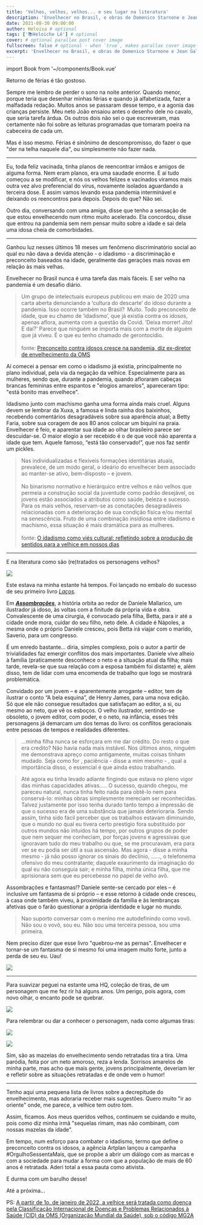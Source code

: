 ```yaml
---
title: 'Velhos, velhos, velhos... e seu lugar na literatura'
description: 'Envelhecer no Brasil, e obras de Domenico Starnone e Jean Galvão'
date: 2021-08-30 09:00:00
author: Heloisa # optional
tags: ['📚Heloiche Lê'] # optional
cover: # optional parallax post cover image
fullscreen: false # optional - when `true`, makes parallax cover image take up full viewport height
excerpt: 'Envelhecer no Brasil, e obras de Domenico Starnone e Jean Galvão' # optional
---
```


import Book from '~/components/Book.vue'

Retorno de férias é tão gostoso. 

Sempre me lembro de perder o sono na noite anterior. Quando menor, porque teria que desenhar minhas férias e quando já alfabetizada, fazer a malfadada redação. Muitos anos se passaram desse tempo, e a agonia das crianças persiste. Meu neto João ensaiou antes o desenho dele no cavalo, que seria tarefa árdua. Os outros dois não sei o que escreveram, mas certamente não foi sobre as leituras programadas que tomaram poeira na cabeceira de cada um. 

Mas é isso mesmo. Férias é sinônimo de descompromisso, do fazer o que "der na telha naquele dia", ou simplesmente não fazer nada. 

---

Eu, toda feliz vacinada, tinha planos de reencontrar irmãos e amigos de alguma forma. Nem eram planos, era uma saudade enorme. E aí tudo começou a se modificar, e nós os velhos felizes e vacinados viramos mais outra vez alvo preferencial do vírus, novamente isolados aguardando a terceira dose. E assim vamos levando essa pandemia interminável e deixando os reencontros para depois. Depois do que? Não sei.

Outro dia, conversando com uma amiga, disse que tenho a sensação de que estou envelhecendo num ritmo muito acelerado. Ela concordou, disse que entrou na pandemia sem nem pensar muito sobre a idade e sai dela uma idosa cheia de comorbidades.

---

Ganhou luz nesses últimos 18 meses um fenômeno discriminatório social ao qual eu não dava a devida atenção - o idadismo  - a discriminação e preconceito baseados na idade, geralmente das gerações mais novas em relação às mais velhas.

Envelhecer no Brasil nunca é uma tarefa das mais fáceis. E ser velho na pandemia é um desafio diário.

> Um grupo de intelectuais europeus publicou em maio de 2020 uma carta aberta denunciando a ‘cultura do descarte’ do idoso durante a pandemia. Isso ocorre também no Brasil? Muito. Todo preconceito de idade, que eu chamo de ‘idadismo’, que já existia contra os idosos, apenas aflora, aumenta com a questão da Covid. ‘Deixa morrer! Jito! E daí?’ Parece que ninguém se importa mais com a morte de alguém que já viveu. É o que eu tenho chamado de gerontocídio. <br><br>
> fonte: [Preconceito contra idosos cresce na pandemia, diz ex-diretor de envelhecimento da OMS](https://www1.folha.uol.com.br/equilibrioesaude/2020/05/preconceito-contra-idosos-cresce-na-pandemia-afirma-ex-diretor-de-envelhecimento-da-oms.shtml)

Aí comecei a pensar em como o idadismo já existia, principalmente no plano individual, pela via da negação da velhice. Especialmente para as mulheres, sendo que, durante a pandemia, quando afloraram cabeças brancas femininas entre espantos e "elogios amarelos", apareceram  tipo: "está bonito mas envelhece". 

Idadismo junto com machismo ganha uma forma ainda mais cruel. Alguns devem se lembrar da Xuxa, a famosa e linda rainha dos baixinhos, recebendo comentários desagradáveis sobre sua aparência atual; a Betty Faria, sobre sua coragem de aos 80 anos colocar um biquíni na praia. Envelhecer é feio, e aparentar sua idade ao olhar brasileiro parece ser descuidar-se. O maior elogio a ser recebido é o de que você não aparenta a idade que tem. Aquele famoso, “está tão conservado!”, que nos faz sentir um pickles. 

> Nas individualizadas e flexíveis formações identitárias atuais, prevalece, de um modo geral, o ideário do envelhecer bem associado ao manter-se ativo, bem-disposto – e jovem. <br /><br/>
> No binarismo normativo e hierárquico entre velhos e não velhos que permeia a construção social da juventude como padrão desejável, os jovens estão associados a atributos como saúde, beleza e sucesso. Para os mais velhos, reservam-se as conotações desagradáveis relacionadas com a deterioração de sua condição física e/ou mental na senescência. Fruto de uma combinação insidiosa entre idadismo e machismo, essa situação é mais dramática para as mulheres.
> <br><br>
> fonte: [O idadismo como viés cultural: refletindo sobre a produção de sentidos para a velhice em nossos dias](http://dx.doi.org/10.1590/1982-25542016120675)

---

E na literatura como são (re)tratados os personagens velhos?  

<book title="Assombrações" author="Domenico Starnone" link="https://amzn.to/3jqgYI0">
<a target="_blank"  href="https://www.amazon.com.br/gp/product/858880834X/ref=as_li_tl?ie=UTF8&camp=1789&creative=9325&creativeASIN=858880834X&linkCode=as2&tag=heloisaavroch-20&linkId=5d5cfb72bfebc3c3b424f3295f0c201b"><img border="0" src="//ws-na.amazon-adsystem.com/widgets/q?_encoding=UTF8&MarketPlace=BR&ASIN=858880834X&ServiceVersion=20070822&ID=AsinImage&WS=1&Format=_SL250_&tag=heloisaavroch-20" ></a>
</book>

Este estava na minha estante há tempos. Foi lançado no embalo do sucesso de seu primeiro livro _[Laços](https://amzn.to/3kvwJN4)_.

Em ***[Assombrações](https://amzn.to/3jqgYI0)***, a história orbita ao redor de Daniele Mallarico, um ilustrador já idoso, às voltas com a finitude da própria vida e obra. Convalescente de uma cirurgia, é convocado pela filha, Betta, para ir até a cidade onde mora, cuidar do seu filho, neto dele. A cidade é Nápoles, a mesma onde o próprio Daniele cresceu, pois Betta irá viajar com o marido, Saverio, para um congresso.

É um enredo bastante… diria, simples complexo, pois o autor a partir de trivialidades faz emergir conflitos dos mais importantes. Daniele vive alheio à família (praticamente desconhece o neto e a situação atual da filha; mais tarde, revela-se que sua relação com a esposa também foi distante) e, além disso, tem de lidar com uma encomenda de trabalho que logo se mostrará problemática. 

Convidado por um jovem – e aparentemente arrogante – editor, tem de ilustrar o conto “A bela esquina”, de Henry James, para uma nova edição. Só que ele não consegue resultados que satisfaçam ao editor, a si, ou mesmo ao neto, que vê os esboços. O velho ilustrador, sentindo-se obsoleto, o jovem editor, com poder, e o neto, na infância, esses três personagens já demarcam um dos temas do livro: os conflitos geracionais entre pessoas de tempos e realidades diferentes.

> ...minha filha nunca se esforçara em me dar crédito. Do resto o que era credito? Não havia nada mais instável. Nos últimos anos, ninguém me demonstrava apreço como antigamente, muitas coisas tinham mudado. Seja como for , paciência - disse a mim mesmo - , qual a importância disso, o essencial é que ainda estou trabalhando.

> Até agora eu tinha levado adiante fingindo que estava no pleno vigor das minhas capacidades ativas….. O sucesso, quando chegou, me pareceu natural, nunca tinha feito nada para obtê-lo nem para conservá-lo: minhas obras simplesmente mereciam ser reconhecidas. Talvez justamente por isso tenha durado tanto tempo a impressão de que o sucesso era de uma substância que jamais deterioraria. Sendo assim, tinha sido fácil perceber que os trabalhos estavam diminuindo, que o mundo no qual eu tivera certo prestígio fora substituido por outros mundos não intuídos há tempo, por outros grupos de poder que nem sequer me conheciam, por forças jovens e agressivas que ignoravam tudo do meu trabalho ou que, se me procuravam, era para ver se eu podia ser útil a sua ascensão. Mas agora - disse a minha mesmo - já não posso ignorar os sinais do declínio, ......,  o telefonema ofensivo do meu contratante; daquele exaurimento da imaginação do qual eu não conseguia sair; e minha filha, minha única filha, que me aprisionara sem que eu percebesse no papel de velho avô.

Assombrações e fantasmas!? Daniele sente-se cercado por eles – é inclusive um fantasma de si próprio – e esse retorno à cidade onde cresceu, à casa onde também viveu, à proximidade da família e às lembranças afetivas que o farão questionar a própria identidade e lugar no mundo.

> Nao suporto conversar com o menino me autodefinindo como vovô. Não sou o vovô, sou eu. Não sou uma terceira pessoa, sou uma primeira.

Nem preciso dizer que esse livro "quebrou-me as pernas". Envelhecer e tornar-se um fantasma de si mesmo foi uma imagem muito forte, junto a perda de seu eu. Uau! 

![](./imgs/domenico.jpg)

---

Para suavizar peguei na estante uma HQ, coleção de tiras, de um personagem que me fez rir há alguns anos. Um perigo, pois agora, com novo olhar, o encanto pode se quebrar.

<book title="Vó" author="Jean Galvão" link="https://amzn.to/2UYCFFA">
<a target="_blank"  href="https://www.amazon.com.br/gp/product/8562936502/ref=as_li_tl?ie=UTF8&camp=1789&creative=9325&creativeASIN=8562936502&linkCode=as2&tag=heloisaavroch-20&linkId=baa5977352959bba1ab6f663345ad5ed"><img border="0" src="//ws-na.amazon-adsystem.com/widgets/q?_encoding=UTF8&MarketPlace=BR&ASIN=8562936502&ServiceVersion=20070822&ID=AsinImage&WS=1&Format=_SL250_&tag=heloisaavroch-20" ></a>
</book>

Para relembrar ou dar a conhecer  o personagem, nada como algumas tiras:

![](./imgs/vo01.jpg)

![](./imgs/vo02.jpg)

Sim, são as mazelas do envelhecimento sendo retratadas tira a tira. Uma paródia, feita por um neto amoroso, reza a lenda. Sorrisos amarelos de minha parte, mas acho que mais gente, jovens principalmente, deveriam ler e refletir sobre as situações retratadas e de onde vem o humor!

---

Tenho aqui uma pequena lista de livros sobre a decrepitude do envelhecimento, mas adoraria receber mais sugestões. Quero muito "ir ao oriente" onde, me parece, a velhice tem outro tom.

Assim, ficamos. Aos meus queridos velhos, continuem se cuidando e muito, pois como diz minha irmã "sequelas rimam, mas não combinam, com nossas mazelas da idade".

Em tempo, num esforço para combater o idadismo, termo que define o preconceito contra os idosos, a agência Artplan lançou  a campanha #OrgulhoSessentaMais, que se propõe a abrir um diálogo com as marcas e com a sociedade para mudar a forma com que a população de mais de 60 anos é retratada. Aderi total a essa pauta como ativista. 

E durma com um barulho desse!

Até a próxima...

PS: [A partir de 1o. de janeiro de 2022, a velhice será tratada como doença pela Classificação Internacional de Doenças e Problemas Relacionados à Saúde (CID) da OMS (Organização Mundial da Saúde), sob o código MG2A](https://www.em.com.br/app/colunistas/juventude-reversa/2021/07/01/noticia-juventude-reversa,1282049/oms-classifica-velhice-como-doenca-sob-criticas-de-especialistas.shtml)

